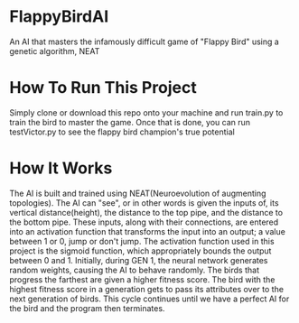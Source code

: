 # FlappyBirdAI
An AI that masters the infamously difficult game of "Flappy Bird" using a genetic algorithm, NEAT
# How To Run This Project
Simply clone or download this repo onto your machine and run train.py to train the bird to master the game. Once that is done, you can run testVictor.py to see the flappy bird champion's true potential
# How It Works
The AI is built and trained using NEAT(Neuroevolution of augmenting topologies). The AI can "see", or in other words is given the inputs of, its vertical distance(height), the distance to the top pipe, and the distance to the bottom pipe. These inputs, along with their connections, are entered into an activation function that transforms the input into an output; a value between 1 or 0, jump or don't jump. The activation function used in this project is the sigmoid function, which appropriately bounds the output between 0 and 1. Initially, during GEN 1, the neural network generates random weights, causing the AI to behave randomly. The birds that progress the farthest are given a higher fitness score. The bird with the highest fitness score in a generation gets to pass its attributes over to the next generation of birds. This cycle continues until we have a perfect AI for the bird and the program then terminates.

